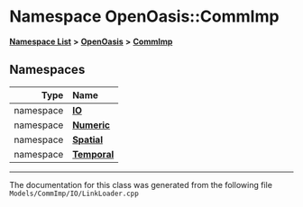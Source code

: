 

# Namespace OpenOasis::CommImp



[**Namespace List**](namespaces.md) **>** [**OpenOasis**](namespace_open_oasis.md) **>** [**CommImp**](namespace_open_oasis_1_1_comm_imp.md)


















## Namespaces

| Type | Name |
| ---: | :--- |
| namespace | [**IO**](namespace_open_oasis_1_1_comm_imp_1_1_i_o.md) <br> |
| namespace | [**Numeric**](namespace_open_oasis_1_1_comm_imp_1_1_numeric.md) <br> |
| namespace | [**Spatial**](namespace_open_oasis_1_1_comm_imp_1_1_spatial.md) <br> |
| namespace | [**Temporal**](namespace_open_oasis_1_1_comm_imp_1_1_temporal.md) <br> |





















































------------------------------
The documentation for this class was generated from the following file `Models/CommImp/IO/LinkLoader.cpp`

